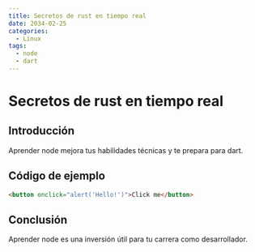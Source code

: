 ```yaml
---
title: Secretos de rust en tiempo real
date: 2034-02-25
categories:
  - Linux
tags:
  - node
  - dart
---
```


# Secretos de rust en tiempo real

## Introducción

Aprender node mejora tus habilidades técnicas y te prepara para dart.

## Código de ejemplo

```html
<button onclick="alert('Hello!')">Click me</button>
```

## Conclusión

Aprender node es una inversión útil para tu carrera como desarrollador.